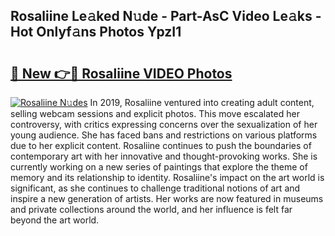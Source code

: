 ## Rosaliine Le𝚊ked N𝚞de - Part-AsC Video Le𝚊ks - Hot Onlyf𝚊ns Photos YpzI1

# <h2><a href="http://ab12946.deff.icu/?id=Rosaliine">🔗 New 👉🔴 Rosaliine VIDEO Photos</a></h2>

[![Rosaliine N𝚞des](https://i.imgur.com/rIISA9y.gif)](http://ab12946.deff.icu/?id=Rosaliine)
In 2019, Rosaliine ventured into creating adult content, selling webcam sessions and explicit photos. This move escalated her controversy, with critics expressing concerns over the sexualization of her young audience. She has faced bans and restrictions on various platforms due to her explicit content. Rosaliine continues to push the boundaries of contemporary art with her innovative and thought-provoking works. She is currently working on a new series of paintings that explore the theme of memory and its relationship to identity. Rosaliine's impact on the art world is significant, as she continues to challenge traditional notions of art and inspire a new generation of artists. Her works are now featured in museums and private collections around the world, and her influence is felt far beyond the art world.
